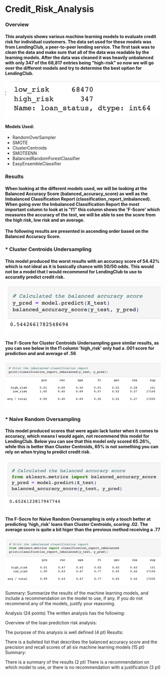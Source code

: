 # Credit_Risk_Analysis

### Overview
#### This analysis shows various machine learning models to evaluate credit risk for individual customers. The data set used for these models was from LendingClub, a peer-to-peer lending service. The first task was to clean the data and make sure that all of the data was readable by the learning models. After the data was cleaned it was heavily unbalanced with only 347 of the 68,817 entries being "high-risk" so now we will go over the different models and try to determine the best option for LendingClub. 
![Image_1](https://github.com/walzfran/Credit_Risk_Analysis/blob/main/images/y_counts.png)

#### Models Used:
* RandomOverSampler
* SMOTE
* ClusterCentroids
* SMOTEENN
* BalancedRandomForestClassifier
* EasyEnsembleClassifier

### Results 
#### When looking at the different models used, we will be looking at the Balanced Accuracy Score (balanced_accuracy_score) as well as the Imbalanced Classification Report (classification_report_imbalanced). When going over the Imbalanced Classification Report the most important column to look at is "f1" this column shows the 'F-Score' which measures the accuracy of the test, we will be able to see the score from the high risk, low risk and an average. 

#### The following results are presented in ascending order based on the Balanced Accuracy Score. 

### * Cluster Centroids Undersampling 
#### This model produced the worst results with an accuracy score of 54.42% which is not ideal as it is basically chance with 50/50 odds. This would not be a model that I would recommend for LendingClub to use to accuratly predict credit risk. 

![Image_2](https://github.com/walzfran/Credit_Risk_Analysis/blob/main/images/Cluster_score.png)

#### The F-Score for Cluster Centroids Undersampling gave similar results, as you can see below in the f1 column 'high_risk' only had a .001 score for prediction and and average of .56 

![Image_3](https://github.com/walzfran/Credit_Risk_Analysis/blob/main/images/Cluster_f1.png)

### * Naive Random Oversampling 
#### This model produced scores that were again lack luster when it comes to accuracy, which means I would again, not recommend this model for LendingClub. Below you can see that this model only scored 65.26%, while this is better than Cluster Centroids, 65% is not something you can rely on when trying to predict credit risk. 

![Image_4](https://github.com/walzfran/Credit_Risk_Analysis/blob/main/images/ROS_Score.png)

#### The F-Socre for Naive Random Oversampling is only a touch better at predicting 'high_risk' loans than Cluster Centroids, scoring .02. The average score is quite a bit higer than the previous method receiving a .77 

![Image_5](https://github.com/walzfran/Credit_Risk_Analysis/blob/main/images/ROS_f1.png)





Summary: Summarize the results of the machine learning models, and include a recommendation on the model to use, if any. If you do not recommend any of the models, justify your reasoning.

Analysis (24 points)
The written analysis has the following:

Overview of the loan prediction risk analysis:

The purpose of this analysis is well defined (4 pt)
Results:

There is a bulleted list that describes the balanced accuracy score and the precision and recall scores of all six machine learning models (15 pt)
Summary:

There is a summary of the results (2 pt)
There is a recommendation on which model to use, or there is no recommendation with a justification (3 pt)
